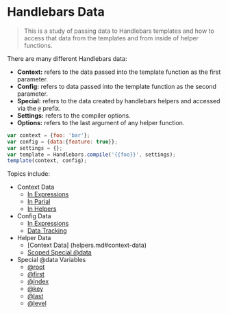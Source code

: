 # Handlebars Data

>This is a study of passing data to Handlebars templates and how to access that data from the templates and from inside of helper functions.

There are many different Handlebars data:
- **Context:** refers to the data passed into the template function as the first parameter.
- **Config:** refers to data passed into the template function as the second parameter.
- **Special:** refers to the data created by handlebars helpers and accessed via the `@` prefix.
- **Settings:** refers to the compiler options.
- **Options:** refers to the last argument of any helper function.

```js
var context = {foo: 'bar'};
var config = {data:{feature: true}};
var settings = {};
var template = Handlebars.compile('{{foo}}', settings);
template(context, config);
```

Topics include:
- Context Data
  - [In Expressions](./context.md#context-data-in-expressions)
  - [In Parial](./context.md#context-data-in-partials)
  - [In Helpers](./context.md#context-data-in-helpers)
- Config Data
  - [In Expressions](./context-config.md#config-data-in-expressions)
  - [Data Tracking](./context-config.md#data-tracking)
- Helper Data
  - [Context Data] (helpers.md#context-data)
  - [Scoped Special @data](./special.md#scoped)
- Special @data Variables
  - [@root](http://handlebarsjs.com/reference.html#data-root)
  - [@first](http://handlebarsjs.com/reference.html#data-first)
  - [@index](http://handlebarsjs.com/reference.html#data-index)
  - [@key](http://handlebarsjs.com/reference.html#data-key)
  - [@last](http://handlebarsjs.com/reference.html#data-last)
  - [@level](http://handlebarsjs.com/reference.html#data-level)

